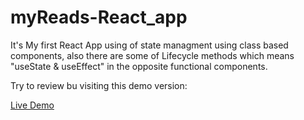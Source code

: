 # myReads-React_app

 It's My first React App using of state managment using class based components, also there are some of  Lifecycle methods which means "useState & useEffect" in the opposite functional components.
 
Try to review bu visiting this demo version:

[Live Demo](https://my-reads-react-app.vercel.app/)
